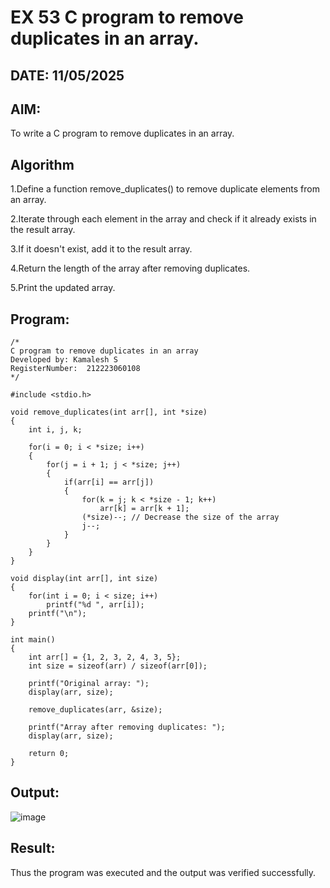 # EX 53 C program to remove duplicates in an array.
## DATE: 11/05/2025
## AIM:
To write a C program to remove duplicates in an array.

## Algorithm
1.Define a function remove_duplicates() to remove duplicate elements from an array.

2.Iterate through each element in the array and check if it already exists in the result array.

3.If it doesn't exist, add it to the result array.

4.Return the length of the array after removing duplicates.

5.Print the updated array.

## Program:
```
/*
C program to remove duplicates in an array
Developed by: Kamalesh S
RegisterNumber:  212223060108
*/

#include <stdio.h>

void remove_duplicates(int arr[], int *size)
{
    int i, j, k;

    for(i = 0; i < *size; i++)
    {
        for(j = i + 1; j < *size; j++)
        {
            if(arr[i] == arr[j])
            {
                for(k = j; k < *size - 1; k++)
                    arr[k] = arr[k + 1];
                (*size)--; // Decrease the size of the array
                j--;
            }
        }
    }
}

void display(int arr[], int size)
{
    for(int i = 0; i < size; i++)
        printf("%d ", arr[i]);
    printf("\n");
}

int main()
{
    int arr[] = {1, 2, 3, 2, 4, 3, 5};
    int size = sizeof(arr) / sizeof(arr[0]);

    printf("Original array: ");
    display(arr, size);

    remove_duplicates(arr, &size);

    printf("Array after removing duplicates: ");
    display(arr, size);

    return 0;
}

```

## Output:

![image](https://github.com/user-attachments/assets/543856cc-9abf-4150-a4ad-9fb2903a01db)


## Result:
Thus the program was executed and the output was verified successfully.
